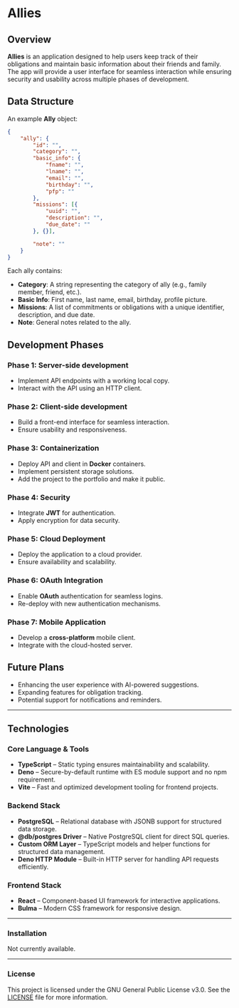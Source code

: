 # Allies

## Overview

**Allies** is an application designed to help users keep track of their obligations and maintain basic information about their friends and family. The app will provide a user interface for seamless interaction while ensuring security and usability across multiple phases of development.

## Data Structure

An example **Ally** object:
```json
{
	"ally": {
		"id": "",
        "category": "",
		"basic_info": {
			"fname": "",
			"lname": "",
			"email": "",
			"birthday": "",
			"pfp": ""
		},
		"missions": [{
			"uuid": "",
			"description": "",
			"due_date": ""
		}, {}],

		"note": ""
	}
}
```

Each ally contains:
- **Category**: A string representing the category of ally (e.g., family member, friend, etc.).
- **Basic Info**: First name, last name, email, birthday, profile picture.
- **Missions**: A list of commitments or obligations with a unique identifier, description, and due date.
- **Note**: General notes related to the ally.

## Development Phases

### Phase 1: Server-side development
- Implement API endpoints with a working local copy.
- Interact with the API using an HTTP client.

### Phase 2: Client-side development
- Build a front-end interface for seamless interaction.
- Ensure usability and responsiveness.

### Phase 3: Containerization
- Deploy API and client in **Docker** containers.
- Implement persistent storage solutions.
- Add the project to the portfolio and make it public.

### Phase 4: Security
- Integrate **JWT** for authentication.
- Apply encryption for data security.

### Phase 5: Cloud Deployment
- Deploy the application to a cloud provider.
- Ensure availability and scalability.

### Phase 6: OAuth Integration
- Enable **OAuth** authentication for seamless logins.
- Re-deploy with new authentication mechanisms.

### Phase 7: Mobile Application
- Develop a **cross-platform** mobile client.
- Integrate with the cloud-hosted server.

## Future Plans
- Enhancing the user experience with AI-powered suggestions.
- Expanding features for obligation tracking.
- Potential support for notifications and reminders.

---

## **Technologies**

### **Core Language & Tools**
- **TypeScript** – Static typing ensures maintainability and scalability.
- **Deno** – Secure-by-default runtime with ES module support and no npm requirement.
- **Vite** – Fast and optimized development tooling for frontend projects.

### **Backend Stack**
- **PostgreSQL** – Relational database with JSONB support for structured data storage.  
- **@db/postgres Driver** – Native PostgreSQL client for direct SQL queries.  
- **Custom ORM Layer** – TypeScript models and helper functions for structured data management.  
- **Deno HTTP Module** – Built-in HTTP server for handling API requests efficiently.

### **Frontend Stack**
- **React** – Component-based UI framework for interactive applications.
- **Bulma** – Modern CSS framework for responsive design.

---

### Installation

Not currently available.

---

### License

This project is licensed under the GNU General Public License v3.0. See the [LICENSE](LICENSE) file for more information.
